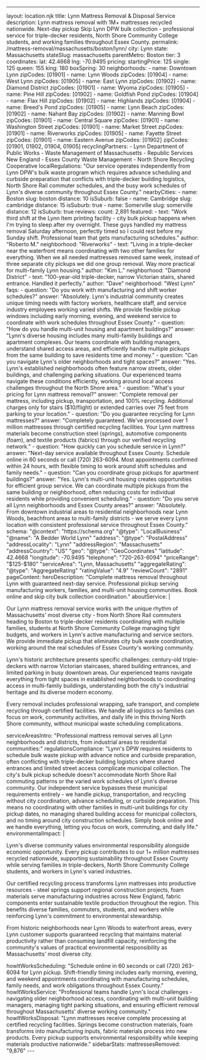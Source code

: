---
layout: location.njk
title: Lynn Mattress Removal & Disposal Service
description: Lynn mattress removal with 1M+ mattresses recycled nationwide. Next-day pickup Skip Lynn DPW bulk collection - professional service for triple-decker residents, North Shore Community College students, and working families throughout Essex County.
permalink: /mattress-removal/massachusetts/boston/lynn/
city: Lynn state: Massachusetts stateSlug: massachusetts parentMetro: Boston tier: 3 coordinates: lat: 42.4668 lng: -70.9495 pricing: startingPrice: 125 single: 125 queen: 155 king: 180 boxSpring: 30 neighborhoods: - name: Downtown Lynn zipCodes: [01901] - name: Lynn Woods zipCodes: [01904] - name: West Lynn zipCodes: [01905] - name: East Lynn zipCodes: [01902] - name: Diamond District zipCodes: [01901] - name: Wyoma zipCodes: [01905] - name: Pine Hill zipCodes: [01902] - name: Goldfish Pond zipCodes: [01904] - name: Flax Hill zipCodes: [01902] - name: Highlands zipCodes: [01904] - name: Breed's Pond zipCodes: [01905] - name: Lynn Beach zipCodes: [01902] - name: Nahant Bay zipCodes: [01902] - name: Manning Bowl zipCodes: [01901] - name: Central Square zipCodes: [01901] - name: Washington Street zipCodes: [01901] - name: Market Street zipCodes: [01901] - name: Riverworks zipCodes: [01905] - name: Fayette Street zipCodes: [01901] - name: Eastern Avenue zipCodes: [01902] zipCodes: [01901, 01902, 01904, 01905] recyclingPartners: - Lynn Department of Public Works - Waste Management of Massachusetts - Republic Services New England - Essex County Waste Management - North Shore Recycling Cooperative localRegulations: "Our service operates independently from Lynn DPW's bulk waste program which requires advance scheduling and curbside preparation that conflicts with triple-decker building logistics, North Shore Rail commuter schedules, and the busy work schedules of Lynn's diverse community throughout Essex County." nearbyCities: - name: Boston slug: boston distance: 10 isSuburb: false - name: Cambridge slug: cambridge distance: 15 isSuburb: true - name: Somerville slug: somerville distance: 12 isSuburb: true reviews: count: 2,891 featured: - text: "Work third shift at the Lynn Item printing facility - city bulk pickup happens when I'm trying to sleep after my overnight. These guys handled my mattress removal Saturday afternoon, perfectly timed so I could rest before my Sunday shift. Professional team that gets manufacturing schedules." author: "Roberto M." neighborhood: "Riverworks" - text: "Living in a triple-decker near the waterfront means coordinating with two other families for everything. When we all needed mattresses removed same week, instead of three separate city pickups we did one group removal. Way more practical for multi-family Lynn housing." author: "Kim L." neighborhood: "Diamond District" - text: "100-year-old triple-decker, narrow Victorian stairs, shared entrance. Handled it perfectly." author: "Dave" neighborhood: "West Lynn" faqs: - question: "Do you work with manufacturing and shift worker schedules?" answer: "Absolutely. Lynn's industrial community creates unique timing needs with factory workers, healthcare staff, and service industry employees working varied shifts. We provide flexible pickup windows including early morning, evening, and weekend service to coordinate with work schedules throughout Essex County." - question: "How do you handle multi-unit housing and apartment buildings?" answer: "Lynn's diverse housing includes many multi-family buildings and apartment complexes. Our teams coordinate with building managers, understand shared access areas, and efficiently handle multiple pickups from the same building to save residents time and money." - question: "Can you navigate Lynn's older neighborhoods and tight spaces?" answer: "Yes. Lynn's established neighborhoods often feature narrow streets, older buildings, and challenging parking situations. Our experienced teams navigate these conditions efficiently, working around local access challenges throughout the North Shore area." - question: "What's your pricing for Lynn mattress removal?" answer: "Complete removal per mattress, including pickup, transportation, and 100% recycling. Additional charges only for stairs ($10/flight) or extended carries over 75 feet from parking to your location." - question: "Do you guarantee recycling for Lynn mattresses?" answer: "Completely guaranteed. We've processed over 1 million mattresses through certified recycling facilities. Your Lynn mattress materials become construction steel (springs), automotive components (foam), and textile products (fabrics) through our verified recycling network." - question: "How quickly can you schedule service in Lynn?" answer: "Next-day service available throughout Essex County. Schedule online in 60 seconds or call (720) 263-6094. Most appointments confirmed within 24 hours, with flexible timing to work around shift schedules and family needs." - question: "Can you coordinate group pickups for apartment buildings?" answer: "Yes. Lynn's multi-unit housing creates opportunities for efficient group service. We can coordinate multiple pickups from the same building or neighborhood, often reducing costs for individual residents while providing convenient scheduling." - question: "Do you serve all Lynn neighborhoods and Essex County areas?" answer: "Absolutely. From downtown industrial areas to residential neighborhoods near Lynn Woods, beachfront areas to multi-family districts - we serve every Lynn location with consistent professional service throughout Essex County." schema: "@context": "https://schema.org" "@type": "LocalBusiness" "@name": "A Bedder World Lynn" "address": "@type": "PostalAddress" "addressLocality": "Lynn" "addressRegion": "Massachusetts" "addressCountry": "US" "geo": "@type": "GeoCoordinates" "latitude": 42.4668 "longitude": -70.9495 "telephone": "720-263-6094" "priceRange": "$125-$180" "serviceArea": "Lynn, Massachusetts" "aggregateRating": "@type": "AggregateRating" "ratingValue": "4.9" "reviewCount": "2891" pageContent: heroDescription: "Complete mattress removal throughout Lynn with guaranteed next-day service. Professional pickup serving manufacturing workers, families, and multi-unit housing communities. Book online and skip city bulk collection coordination." aboutService: | <p>Our Lynn mattress removal service works with the unique rhythm of Massachusetts' most diverse city - from North Shore Rail commuters heading to Boston to triple-decker residents coordinating with multiple families, students at North Shore Community College managing tight budgets, and workers in Lynn's active manufacturing and service sectors. We provide immediate pickup that eliminates city bulk waste coordination, working around the real schedules of Essex County's working community.</p> <p>Lynn's historic architecture presents specific challenges: century-old triple-deckers with narrow Victorian staircases, shared building entrances, and limited parking in busy downtown areas. Our experienced teams navigate everything from tight spaces in established neighborhoods to coordinating access in multi-family buildings, understanding both the city's industrial heritage and its diverse modern economy.</p> <p>Every removal includes professional wrapping, safe transport, and complete recycling through certified facilities. We handle all logistics so families can focus on work, community activities, and daily life in this thriving North Shore community, without municipal waste scheduling complications.</p> serviceAreasIntro: "Professional mattress removal serves all Lynn neighborhoods and districts, from industrial areas to residential communities:" regulationsCompliance: "Lynn's DPW requires residents to schedule bulk waste pickup with advance notice and curbside preparation, often conflicting with triple-decker building logistics where shared entrances and limited street access complicate municipal collection. The city's bulk pickup schedule doesn't accommodate North Shore Rail commuting patterns or the varied work schedules of Lynn's diverse community. Our independent service bypasses these municipal requirements entirely - we handle pickup, transportation, and recycling without city coordination, advance scheduling, or curbside preparation. This means no coordinating with other families in multi-unit buildings for city pickup dates, no managing shared building access for municipal collectors, and no timing around city construction schedules. Simply book online and we handle everything, letting you focus on work, commuting, and daily life." environmentalImpact: | <p>Lynn's diverse community values environmental responsibility alongside economic opportunity. Every pickup contributes to our 1+ million mattresses recycled nationwide, supporting sustainability throughout Essex County while serving families in triple-deckers, North Shore Community College students, and workers in Lynn's varied industries.</p> <p>Our certified recycling process transforms Lynn mattresses into productive resources - steel springs support regional construction projects, foam materials serve manufacturing industries across New England, fabric components enter sustainable textile production throughout the region. This benefits diverse families, commuters, students, and workers while reinforcing Lynn's commitment to environmental stewardship.</p> <p>From historic neighborhoods near Lynn Woods to waterfront areas, every Lynn customer supports guaranteed recycling that maintains material productivity rather than consuming landfill capacity, reinforcing the community's values of practical environmental responsibility as Massachusetts' most diverse city.</p> howItWorksScheduling: "Schedule online in 60 seconds or call (720) 263-6094 for Lynn pickup. Shift-friendly timing includes early morning, evening, and weekend appointments coordinating with manufacturing schedules, family needs, and work obligations throughout Essex County." howItWorksService: "Professional teams handle Lynn's local challenges - navigating older neighborhood access, coordinating with multi-unit building managers, managing tight parking situations, and ensuring efficient removal throughout Massachusetts' diverse working community." howItWorksDisposal: "Lynn mattresses receive complete processing at certified recycling facilities. Springs become construction materials, foam transforms into manufacturing inputs, fabric materials process into new products. Every pickup supports environmental responsibility while keeping materials productive nationwide." sidebarStats: mattressesRemoved: "9,876" ---